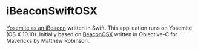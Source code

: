 iBeaconSwiftOSX
===============

[Yosemite as an iBeacon](https://updatemycode.com/2014/11/29/yosemite-as-an-ibeacon-swift/) written in Swift.
This application runs on Yosemite (OS X 10.10).
Initially based on [BeaconOSX](https://github.com/mttrb/BeaconOSX) written in Objective-C for Mavericks by Matthew Robinson.
